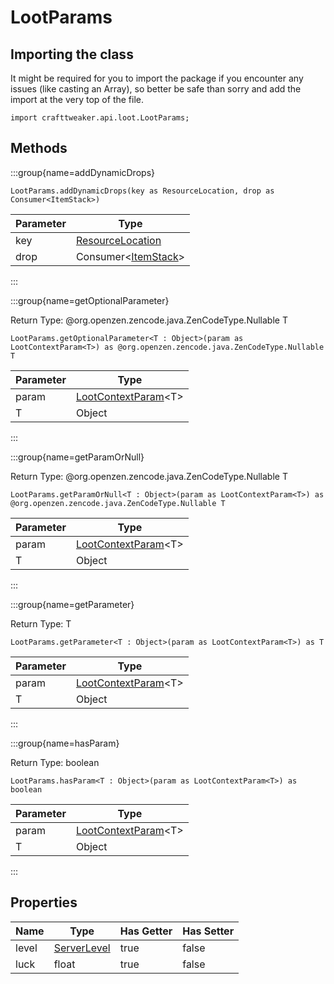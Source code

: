 # LootParams

## Importing the class

It might be required for you to import the package if you encounter any issues (like casting an Array), so better be safe than sorry and add the import at the very top of the file.
```zenscript
import crafttweaker.api.loot.LootParams;
```


## Methods

:::group{name=addDynamicDrops}

```zenscript
LootParams.addDynamicDrops(key as ResourceLocation, drop as Consumer<ItemStack>)
```

| Parameter |                            Type                            |
|-----------|------------------------------------------------------------|
| key       | [ResourceLocation](/vanilla/api/resource/ResourceLocation) |
| drop      | Consumer&lt;[ItemStack](/vanilla/api/item/ItemStack)&gt;   |


:::

:::group{name=getOptionalParameter}

Return Type: @org.openzen.zencode.java.ZenCodeType.Nullable T

```zenscript
LootParams.getOptionalParameter<T : Object>(param as LootContextParam<T>) as @org.openzen.zencode.java.ZenCodeType.Nullable T
```

| Parameter |                                 Type                                  |
|-----------|-----------------------------------------------------------------------|
| param     | [LootContextParam](/vanilla/api/loot/param/LootContextParam)&lt;T&gt; |
| T         | Object                                                                |


:::

:::group{name=getParamOrNull}

Return Type: @org.openzen.zencode.java.ZenCodeType.Nullable T

```zenscript
LootParams.getParamOrNull<T : Object>(param as LootContextParam<T>) as @org.openzen.zencode.java.ZenCodeType.Nullable T
```

| Parameter |                                 Type                                  |
|-----------|-----------------------------------------------------------------------|
| param     | [LootContextParam](/vanilla/api/loot/param/LootContextParam)&lt;T&gt; |
| T         | Object                                                                |


:::

:::group{name=getParameter}

Return Type: T

```zenscript
LootParams.getParameter<T : Object>(param as LootContextParam<T>) as T
```

| Parameter |                                 Type                                  |
|-----------|-----------------------------------------------------------------------|
| param     | [LootContextParam](/vanilla/api/loot/param/LootContextParam)&lt;T&gt; |
| T         | Object                                                                |


:::

:::group{name=hasParam}

Return Type: boolean

```zenscript
LootParams.hasParam<T : Object>(param as LootContextParam<T>) as boolean
```

| Parameter |                                 Type                                  |
|-----------|-----------------------------------------------------------------------|
| param     | [LootContextParam](/vanilla/api/loot/param/LootContextParam)&lt;T&gt; |
| T         | Object                                                                |


:::


## Properties

| Name  |                     Type                      | Has Getter | Has Setter |
|-------|-----------------------------------------------|------------|------------|
| level | [ServerLevel](/vanilla/api/world/ServerLevel) | true       | false      |
| luck  | float                                         | true       | false      |

